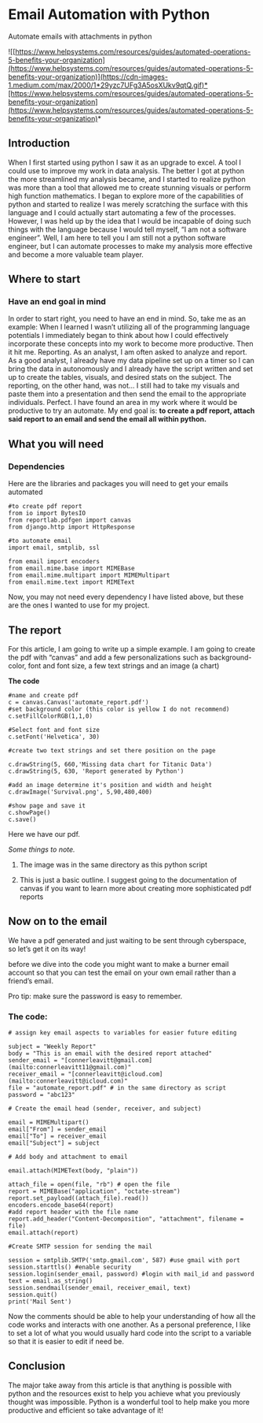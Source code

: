 
# Email Automation with Python

Automate emails with attachments in python

![[https://www.helpsystems.com/resources/guides/automated-operations-5-benefits-your-organization](https://www.helpsystems.com/resources/guides/automated-operations-5-benefits-your-organization)](https://cdn-images-1.medium.com/max/2000/1*29yzc7UFg3A5osXUkv9qtQ.gif)*[https://www.helpsystems.com/resources/guides/automated-operations-5-benefits-your-organization](https://www.helpsystems.com/resources/guides/automated-operations-5-benefits-your-organization)*

## Introduction

When I first started using python I saw it as an upgrade to excel. A tool I could use to improve my work in data analysis. The better I got at python the more streamlined my analysis became, and I started to realize python was more than a tool that allowed me to create stunning visuals or perform high function mathematics. I began to explore more of the capabilities of python and started to realize I was merely scratching the surface with this language and I could actually start automating a few of the processes. However, I was held up by the idea that I would be incapable of doing such things with the language because I would tell myself, “I am not a software engineer”. Well, I am here to tell you I am still not a python software engineer, but I can automate processes to make my analysis more effective and become a more valuable team player.

## **Where to start**

### Have an end goal in mind

In order to start right, you need to have an end in mind. So, take me as an example: When I learned I wasn’t utilizing all of the programming language potentials I immediately began to think about how I could effectively incorporate these concepts into my work to become more productive. Then it hit me. Reporting. As an analyst, I am often asked to analyze and report. As a good analyst, I already have my data pipeline set up on a timer so I can bring the data in autonomously and I already have the script written and set up to create the tables, visuals, and desired stats on the subject. The reporting, on the other hand, was not... I still had to take my visuals and paste them into a presentation and then send the email to the appropriate individuals. Perfect. I have found an area in my work where it would be productive to try an automate. My end goal is: **to create a pdf report, attach said report to an email and send the email all within python.**

## What you will need

### Dependencies

Here are the libraries and packages you will need to get your emails automated

    #to create pdf report
    from io import BytesIO
    from reportlab.pdfgen import canvas
    from django.http import HttpResponse

    #to automate email
    import email, smtplib, ssl

    from email import encoders
    from email.mime.base import MIMEBase
    from email.mime.multipart import MIMEMultipart
    from email.mime.text import MIMEText

Now, you may not need every dependency I have listed above, but these are the ones I wanted to use for my project.

## The report

For this article, I am going to write up a simple example. I am going to create the pdf with “canvas” and add a few personalizations such as background-color, font and font size, a few text strings and an image (a chart)

**The code**

    #name and create pdf
    c = canvas.Canvas('automate_report.pdf')
    #set background color (this color is yellow I do not recommend)
    c.setFillColorRGB(1,1,0)

    #Select font and font size
    c.setFont('Helvetica', 30)

    #create two text strings and set there position on the page

    c.drawString(5, 660,'Missing data chart for Titanic Data')
    c.drawString(5, 630, 'Report generated by Python')

    #add an image determine it's position and width and height
    c.drawImage('Survival.png', 5,90,480,400)

    #show page and save it
    c.showPage()
    c.save()

Here we have our pdf.

*Some things to note.*

1. The image was in the same directory as this python script

1. This is just a basic outline. I suggest going to the documentation of canvas if you want to learn more about creating more sophisticated pdf reports

## Now on to the email

We have a pdf generated and just waiting to be sent through cyberspace, so let’s get it on its way!

before we dive into the code you might want to make a burner email account so that you can test the email on your own email rather than a friend’s email.

Pro tip: make sure the password is easy to remember.

### The code:

    # assign key email aspects to variables for easier future editing

    subject = "Weekly Report"
    body = "This is an email with the desired report attached"
    sender_email = "[connerleavitt@gmail.com](mailto:connerleavitt11@gmail.com)"
    receiver_email = "[connerleavitt@icloud.com](mailto:connerleavitt@icloud.com)"
    file = "automate_report.pdf" # in the same directory as script
    password = "abc123"

    # Create the email head (sender, receiver, and subject)

    email = MIMEMultipart()
    email["From"] = sender_email
    email["To"] = receiver_email 
    email["Subject"] = subject

    # Add body and attachment to email

    email.attach(MIMEText(body, "plain"))

    attach_file = open(file, "rb") # open the file
    report = MIMEBase("application", "octate-stream")
    report.set_payload((attach_file).read())
    encoders.encode_base64(report)
    #add report header with the file name
    report.add_header("Content-Decomposition", "attachment", filename = file)
    email.attach(report)

    #Create SMTP session for sending the mail

    session = smtplib.SMTP('smtp.gmail.com', 587) #use gmail with port
    session.starttls() #enable security
    session.login(sender_email, password) #login with mail_id and password
    text = email.as_string()
    session.sendmail(sender_email, receiver_email, text)
    session.quit()
    print('Mail Sent')

Now the comments should be able to help your understanding of how all the code works and interacts with one another. As a personal preference, I like to set a lot of what you would usually hard code into the script to a variable so that it is easier to edit if need be.

## Conclusion

The major take away from this article is that anything is possible with python and the resources exist to help you achieve what you previously thought was impossible. Python is a wonderful tool to help make you more productive and efficient so take advantage of it!
